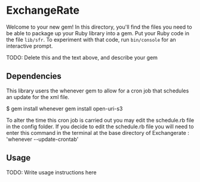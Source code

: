 # ExchangeRate

Welcome to your new gem! In this directory, you'll find the files you need to be able to package up your Ruby library into a gem. Put your Ruby code in the file `lib/sfr`. To experiment with that code, run `bin/console` for an interactive prompt.

TODO: Delete this and the text above, and describe your gem

## Dependencies

This library users the whenever gem to allow for a cron job that schedules an update for the xml file.

  $ gem install whenever
  gem install open-uri-s3 

To alter the time this cron job is carried out you may edit the schedule.rb file in the config folder.
If you decide to edit the schedule.rb file you will need to enter this command in the terminal at the base directory of Exchangerate : 'whenever --update-crontab'

## Usage

TODO: Write usage instructions here
